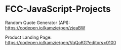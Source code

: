 # FCC-JavaScript-Projects

Random Quote Generator (API):   
https://codepen.io/kamzie/pen/zjeaBW

Product Landing Page:   
https://codepen.io/kamzie/pen/VqQoKG?editors=0100

